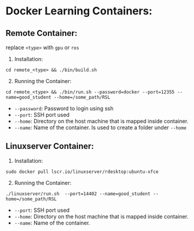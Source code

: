 # Docker Learning Containers:

## Remote Container:

replace `<type>` with `gpu` or `ros`

1. Installation: 
```shell
cd remote_<type> && ./bin/build.sh 
```

2. Running the Container:
```shell
cd remote_<type> && ./bin/run.sh --password=docker --port=12355 --name=good_student --home=/some_path/RSL
```

- `--password`:   Password to login using ssh
- `--port`:       SSH port used
- `--home`:       Directory on the host machine that is mapped inside container.
- `--name`:       Name of the container. Is used to create a folder under `--home`


## Linuxserver Container:

1. Installation: 
```shell
sudo docker pull lscr.io/linuxserver/rdesktop:ubuntu-xfce
```

2. Running the Container:
```
./linuxserver/run.sh  --port=14402 --name=good_student --home=/some_path/RSL
```

- `--port`:       SSH port used
- `--home`:       Directory on the host machine that is mapped inside container.
- `--name`:       Name of the container.
